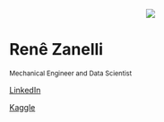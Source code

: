 
<p align="center">
  <img src="banner1.png" >
</p>

# Renê Zanelli
<sub>Mechanical Engineer and Data Scientist</sub>

[LinkedIn](https://www.linkedin.com/in/renezanelli) </p>
[Kaggle](https://www.kaggle.com/renzanelli)

